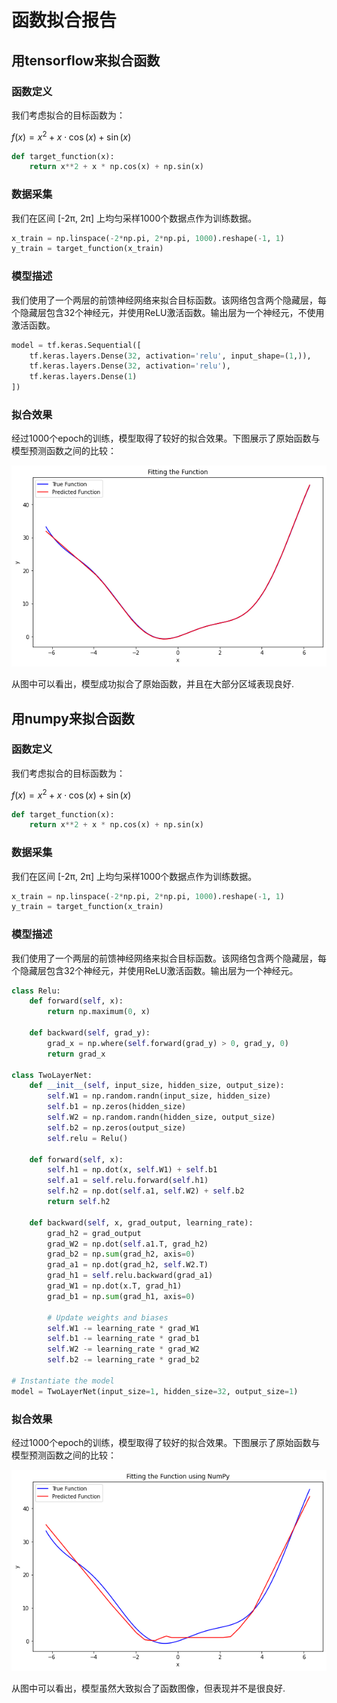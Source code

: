 # 函数拟合报告

## 用tensorflow来拟合函数

### 函数定义

我们考虑拟合的目标函数为：

$f(x) = x^2 + x \cdot \cos(x) + \sin(x)$

```python
def target_function(x):
    return x**2 + x * np.cos(x) + np.sin(x)
```

### 数据采集

我们在区间 [-2π, 2π] 上均匀采样1000个数据点作为训练数据。

```python
x_train = np.linspace(-2*np.pi, 2*np.pi, 1000).reshape(-1, 1)
y_train = target_function(x_train)
```

### 模型描述

我们使用了一个两层的前馈神经网络来拟合目标函数。该网络包含两个隐藏层，每个隐藏层包含32个神经元，并使用ReLU激活函数。输出层为一个神经元，不使用激活函数。

```python
model = tf.keras.Sequential([
    tf.keras.layers.Dense(32, activation='relu', input_shape=(1,)),
    tf.keras.layers.Dense(32, activation='relu'),
    tf.keras.layers.Dense(1)
])
```

### 拟合效果

经过1000个epoch的训练，模型取得了较好的拟合效果。下图展示了原始函数与模型预测函数之间的比较：

![1710249591285](image/function_fitting/1710249591285.png)

从图中可以看出，模型成功拟合了原始函数，并且在大部分区域表现良好.

## 用numpy来拟合函数

### 函数定义

我们考虑拟合的目标函数为：

$f(x) = x^2 + x \cdot \cos(x) + \sin(x)$

```python
def target_function(x):
    return x**2 + x * np.cos(x) + np.sin(x)
```

### 数据采集

我们在区间 [-2π, 2π] 上均匀采样1000个数据点作为训练数据。

```python
x_train = np.linspace(-2*np.pi, 2*np.pi, 1000).reshape(-1, 1)
y_train = target_function(x_train)
```

### 模型描述

我们使用了一个两层的前馈神经网络来拟合目标函数。该网络包含两个隐藏层，每个隐藏层包含32个神经元，并使用ReLU激活函数。输出层为一个神经元。

```python
class Relu:
    def forward(self, x):
        return np.maximum(0, x)
  
    def backward(self, grad_y):
        grad_x = np.where(self.forward(grad_y) > 0, grad_y, 0)
        return grad_x

class TwoLayerNet:
    def __init__(self, input_size, hidden_size, output_size):
        self.W1 = np.random.randn(input_size, hidden_size)
        self.b1 = np.zeros(hidden_size)
        self.W2 = np.random.randn(hidden_size, output_size)
        self.b2 = np.zeros(output_size)
        self.relu = Relu()
  
    def forward(self, x):
        self.h1 = np.dot(x, self.W1) + self.b1
        self.a1 = self.relu.forward(self.h1)
        self.h2 = np.dot(self.a1, self.W2) + self.b2
        return self.h2
  
    def backward(self, x, grad_output, learning_rate):
        grad_h2 = grad_output
        grad_W2 = np.dot(self.a1.T, grad_h2)
        grad_b2 = np.sum(grad_h2, axis=0)
        grad_a1 = np.dot(grad_h2, self.W2.T)
        grad_h1 = self.relu.backward(grad_a1)
        grad_W1 = np.dot(x.T, grad_h1)
        grad_b1 = np.sum(grad_h1, axis=0)

        # Update weights and biases
        self.W1 -= learning_rate * grad_W1
        self.b1 -= learning_rate * grad_b1
        self.W2 -= learning_rate * grad_W2
        self.b2 -= learning_rate * grad_b2

# Instantiate the model
model = TwoLayerNet(input_size=1, hidden_size=32, output_size=1)

```

### 拟合效果

经过1000个epoch的训练，模型取得了较好的拟合效果。下图展示了原始函数与模型预测函数之间的比较：

![1710334087317](image/function_fitting/1710334087317.png)

从图中可以看出，模型虽然大致拟合了函数图像，但表现并不是很良好.
